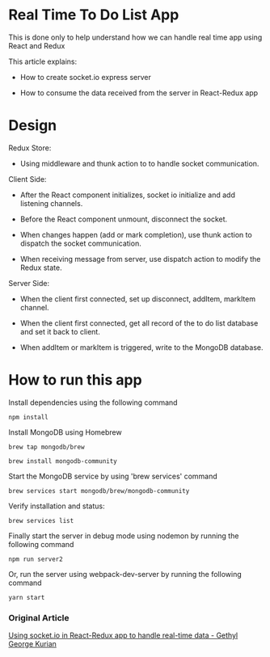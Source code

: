 # Real Time To Do List App

This is done only to help understand how we can handle real time app using React and Redux

This article explains:

- How to create socket.io express server

- How to consume the data received from the server in React-Redux app

# Design

Redux Store:

- Using middleware and thunk action to  to handle socket communication.

Client Side:

- After the React component initializes, socket io initialize and add listening channels.

- Before the React component unmount, disconnect the socket.

- When changes happen (add or mark completion), use thunk action to dispatch the socket communication.

- When receiving message from server, use dispatch action to modify the Redux state.

Server Side:

- When the client first connected, set up disconnect, addItem, markItem channel.

- When the client first connected, get all record of the to do list database and set it back to client.

- When addItem or markItem is triggered, write to the MongoDB database.


# How to run this app

Install dependencies using the following command

```
npm install
```

Install MongoDB using Homebrew

```
brew tap mongodb/brew

brew install mongodb-community
```

Start the MongoDB service by using 'brew services' command

```
brew services start mongodb/brew/mongodb-community
```

Verify installation and status:
```
brew services list
```

Finally start the server in debug mode using nodemon by running the following command
```
npm run server2
```

Or, run the server using webpack-dev-server by running the following command
```
yarn start
```

### Original Article

[Using socket.io in React-Redux app to handle real-time data - Gethyl George Kurian](https://medium.com/@gethylgeorge/using-socket-io-in-react-redux-app-to-handle-real-time-data-c0e734297795)